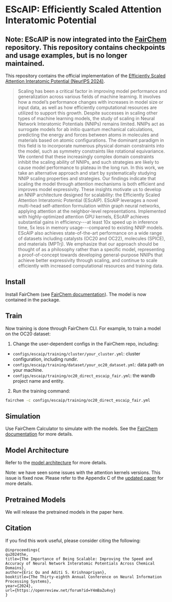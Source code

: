 # EScAIP: Efficiently Scaled Attention Interatomic Potential

## Note: EScAIP is now integrated into the [FairChem](https://github.com/FAIR-Chem/fairchem) repository. This repository contains checkpoints and usage examples, but is no longer maintained.

This repository contains the official implementation of the [Efficiently Scaled Attention Interatomic Potential (NeurIPS 2024)](https://openreview.net/forum?id=Y4mBaZu4vy).

> Scaling has been a critical factor in improving model performance and generalization across various fields of machine learning.
It involves how a model’s performance changes with increases in model size or input data, as well as how efficiently computational resources are utilized to support this growth.
Despite successes in scaling other types of machine learning models, the study of scaling in Neural Network Interatomic Potentials (NNIPs) remains limited. NNIPs act as surrogate models for ab initio quantum mechanical calculations, predicting the energy and forces between atoms in molecules and materials based on atomic configurations. The dominant paradigm in this field is to incorporate numerous physical domain constraints into the model, such as symmetry constraints like rotational equivariance. We contend that these increasingly complex domain constraints inhibit the scaling ability of NNIPs, and such strategies are likely to cause model performance to plateau in the long run. In this work, we take an alternative approach and start by systematically studying NNIP scaling properties and strategies. Our findings indicate that scaling the model through attention mechanisms is both efficient and improves model expressivity. These insights motivate us to develop an NNIP architecture designed for scalability: the Efficiently Scaled Attention Interatomic Potential (EScAIP).
EScAIP leverages a novel multi-head self-attention formulation within graph neural networks, applying attention at the neighbor-level representations.
Implemented with highly-optimized attention GPU kernels, EScAIP achieves substantial gains in efficiency---at least 10x speed up in inference time, 5x less in memory usage---compared to existing NNIP models. EScAIP also achieves state-of-the-art performance on a wide range of datasets including catalysts (OC20 and OC22), molecules (SPICE), and materials (MPTrj).
We emphasize that our approach should be thought of as a philosophy rather than a specific model, representing a proof-of-concept towards developing general-purpose NNIPs that achieve better expressivity through scaling, and continue to scale efficiently with increased computational resources and training data.

## Install

Install FairChem (see [FairChem documentation](https://fair-chem.github.io/core/install.html)). The model is now contained in the package.

## Train

Now training is done through FairChem CLI. For example, to train a model on the OC20 dataset:

1. Change the user-dependent configs in the FairChem repo, including:
- `configs/escaip/training/cluster/your_cluster.yml`: cluster configuration, including rundir.
- `configs/escaip/training/dataset/your_oc20_dataset.yml`: data path on your machine.
- `configs/escaip/training/oc20_direct_escaip_fair.yml`: the wandb project name and entity.

2. Run the training command:
```bash
fairchem -c configs/escaip/training/oc20_direct_escaip_fair.yml
```

## Simulation

Use FairChem Calculator to simulate with the models. See the [FairChem documentation](https://fair-chem.github.io/core/quickstart.html) for more details.

## Model Architecture

Refer to the [model architecture](model_architecture.md) for more details.

Note: we have seen some issues with the attention kernels versions. This issue is fixed now. Please refer to the Appendix C of the [updated paper](https://arxiv.org/abs/2410.24169) for more details.

## Pretrained Models

We will release the pretrained models in the paper here.

## Citation

If you find this work useful, please consider citing the following:

```
@inproceedings{
qu2024the,
title={The Importance of Being Scalable: Improving the Speed and Accuracy of Neural Network Interatomic Potentials Across Chemical Domains},
author={Eric Qu and Aditi S. Krishnapriyan},
booktitle={The Thirty-eighth Annual Conference on Neural Information Processing Systems},
year={2024},
url={https://openreview.net/forum?id=Y4mBaZu4vy}
}
```
